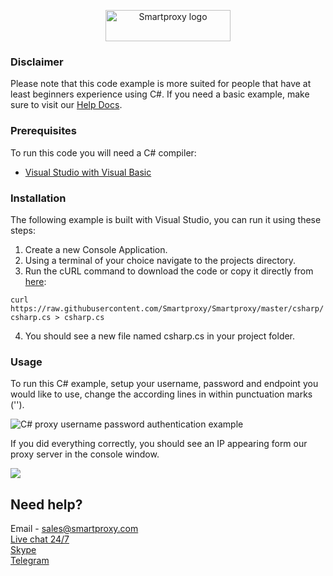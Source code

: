 <p align="center">
    <a href="https://smartproxy.com/"><img src="https://smartproxy.com/wp-content/themes/smartproxy/images/smartproxy-logo.svg" alt="Smartproxy logo" width="200" height="50"></a>
  </a>
</p>

### Disclaimer

Please note that this code example is more suited for people that have at least beginners experience using C#. If you need a basic example, make sure to visit our [Help Docs](https://help.smartproxy.com/article/csharp/).

### Prerequisites

To run this code you will need a C# compiler:

* [Visual Studio with Visual Basic](https://docs.microsoft.com/en-us/visualstudio/ide/quickstart-visual-basic-console?view=vs-2019)

### Installation

The following example is built with Visual Studio, you can run it using these steps:

1. Create a new Console Application.
2. Using a terminal of your choice navigate to the projects directory.
3. Run the cURL command to download the code or copy it directly from [here](https://raw.githubusercontent.com/Smartproxy/Smartproxy/master/csharp/csharp.cs): 

`curl https://raw.githubusercontent.com/Smartproxy/Smartproxy/master/csharp/csharp.cs > csharp.cs`

4. You should see a new file named csharp.cs in your project folder.

### Usage

To run this C# example, setup your username, password and endpoint you would like to use, change the according lines in within punctuation marks ('').

<img src="https://i.imgur.com/BIoX2Jd.png" alt="C# proxy username password authentication example">

If you did everything correctly, you should see an IP appearing form our proxy server in the console window.

<img src="https://i.imgur.com/wKh9fj7.png">

## Need help?
Email - sales@smartproxy.com
<br><a href="https://smartproxy.com">Live chat 24/7</a>
<br><a href="https://join.skype.com/invite/bZDHw4NZg2G9">Skype</a>
<br><a href="https://t.me/smartproxy_com">Telegram</a>
